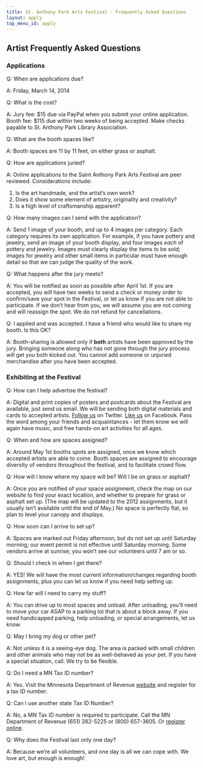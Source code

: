 ```yaml
---
title: St. Anthony Park Arts Festival - Frequently Asked Questions
layout: apply
top_menu_id: apply
---
```

## Artist Frequently Asked Questions

### Applications

Q: When are applications due?

A: Friday, March 14, 2014

Q: What is the cost?

A: Jury fee: $15 due via PayPal when you submit your online application.
Booth fee: $115 due within two weeks of being accepted.
Make checks payable to St. Anthony Park Library Association.

Q: What are the booth spaces like?

A: Booth spaces are 11 by 11 feet, on either grass or asphalt.

Q: How are applications juried?

A: Online applications to the Saint Anthony Park Arts Festival are peer reviewed. Considerations include:
1. Is the art handmade, and the artist’s own work? 
2. Does it show some element of artistry, originality and creativity?
3. Is a high level of craftsmanship apparent? 

Q: How many images can I send with the application?

A: Send 1 image of your booth, and up to 4 images per category. Each category requires its own application.
For example, if you have pottery and jewelry, send an image of your booth display, 
and four images *each* of pottery and jewelry.
Images must clearly display the items to be sold; 
images for jewelry and other small items in particular must have enough detail 
so that we can judge the quality of the work.

Q: What happens after the jury meets?

A: You will be notified as soon as possible after April 1st. 
If you are accepted, you will have two weeks to send a check or money order 
to confirm/save your spot in the Festival, 
or let us know if you are not able to participate. 
If we don’t hear from you, we will assume you are not coming 
and will reassign the spot. We do not refund for cancellations.

Q: I applied and was accepted. I have a friend who would like to share my booth. Is this OK?

A: Booth-sharing is allowed only if **both** artists have been approved by the jury. 
Bringing someone along who has not gone through the jury process 
will get you both kicked out.
You cannot add someone or unjuried merchandise after you have been accepted.

### Exhibiting at the Festival

Q: How can I help advertise the festival?

A: Digital and print copies of posters and postcards about the Festival are available,
just send us email. We will be sending both digital materials and cards 
to accepted artists. 
[Follow us](https://twitter.com/#!/SAPArtsFestival) on Twitter. 
[Like us](https://www.facebook.com/pages/Saint-Anthony-Park-Arts-Festival/229315300478251) on Facebook.
Pass the word among your friends and acquaintances - 
let them know we will again have music, and free hands-on art activities for all ages.

Q: When and how are spaces assigned?

A: Around May 1st booths spots are assigned, 
once we know which accepted artists are able to come.
Booth spaces are assigned to encourage diversity of 
vendors throughout the festival, and to facilitate crowd flow.

Q: How will I know where my space will be? Will I be on grass or asphalt?

A: Once you are notified of your space assignment, 
check the map on our website to find your exact location, 
and whether to prepare for grass or asphalt set up. 
(The map will be updated to the 2012 assignments, 
but it usually isn’t available until the end of May.) 
No space is perfectly flat, so plan to level your canopy and displays.

Q: How soon can I arrive to set up?

A: Spaces are marked out Friday afternoon, 
but do not set up until Saturday morning; 
our event permit is not effective until Saturday morning.
Some vendors arrive at sunrise; you won’t see our volunteers until 7 am or so.

Q: Should I check in when I get there?

A: YES! We will have the most current information/changes 
regarding booth assignments, plus you can let us know if you need help setting up.

Q: How far will I need to carry my stuff?

A: You can drive up to most spaces and unload. 
After unloading, you’ll need to move your car ASAP to a parking lot 
that is about a block away. If you need handicapped parking, help unloading, 
or special arrangements, let us know.

Q: May I bring my dog or other pet?

A: Not unless it is a seeing-eye dog. 
The area is packed with small children and other animals 
who may not be as well-behaved as your pet. 
If you have a special situation, call.
We try to be flexible.

Q: Do I need a MN Tax ID number?

A: Yes. Visit the Minnesota Department of Revenue
[website](http://taxes.state.mn.us/business_taxpayers/pages/business_registration_index.aspx)
and register for a tax ID number.

Q:  Can I use another state Tax ID Number?

A:  No, a MN Tax ID number is required to participate.
Call the MN Department of Revenue (651) 282-5225 or (800) 657-3605.
Or [register online](http://taxes.state.mn.us/business_taxpayers/pages/business_registration_index.aspx).

Q: Why does the Festival last only one day?

A: Because we’re all volunteers, and one day is all we can cope with. We love art, but enough is enough!

